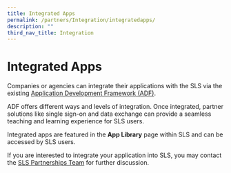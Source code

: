```yaml
---
title: Integrated Apps
permalink: /partners/Integration/integratedapps/
description: ""
third_nav_title: Integration
---
```

Integrated Apps
===============

Companies or agencies can integrate their applications with the SLS via the existing [Application Development Framework (ADF)](/files/Partnerships/adpspecifications21.pdf).

ADF offers different ways and levels of integration. Once integrated, partner solutions like single sign-on and data exchange can provide a seamless teaching and learning experience for SLS users.

Integrated apps are featured in the **App Library** page within SLS and can be accessed by SLS users.

    
If you are interested to integrate your application into SLS, you may contact the [SLS Partnerships Team](https://go.gov.sg/sls-partnerships-contact) for further discussion.
